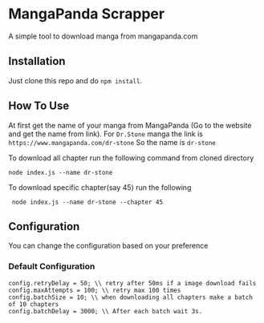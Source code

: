 # MangaPanda Scrapper
A simple tool to download manga from mangapanda.com

## Installation
Just clone this repo and do `npm install`.

## How To Use
At first get the name of your manga from MangaPanda (Go to the website and get the name from link). For `Dr.Stone` manga the link is `https://www.mangapanda.com/dr-stone` So the name is `dr-stone`

To download all chapter run the following command from cloned directory

 ```
 node index.js --name dr-stone
 ```
To download specific chapter(say 45) run the following

```
 node index.js --name dr-stone --chapter 45
```

## Configuration
You can change the configuration based on your preference

### Default Configuration
```
config.retryDelay = 50; \\ retry after 50ms if a image download fails
config.maxAttempts = 100; \\ retry max 100 times
config.batchSize = 10; \\ when downloading all chapters make a batch of 10 chapters
config.batchDelay = 3000; \\ After each batch wait 3s.
```